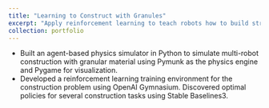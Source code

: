```yaml
---
title: "Learning to Construct with Granules"
excerpt: "Apply reinforcement learning to teach robots how to build structures with granular material<br/><img src='/files/ctm_rl/dig.gif'>"
collection: portfolio
---
```


- Built an agent-based physics simulator in Python to simulate multi-robot construction with granular material using Pymunk as the physics engine and Pygame for visualization.
- Developed a reinforcement learning training environment for the construction problem using OpenAI Gymnasium. Discovered optimal policies for several construction tasks using Stable Baselines3.
